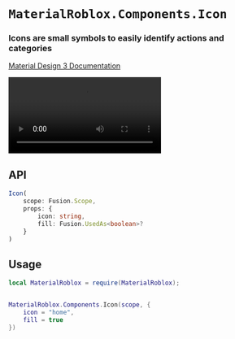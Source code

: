 # `MaterialRoblox.Components.Icon`
### Icons are small symbols to easily identify actions and categories
[Material Design 3 Documentation](https://m3.material.io/styles/icons)

![Icons example](https://firebasestorage.googleapis.com/v0/b/design-spec/o/projects%2Fm3%2Fimages%2Fm0zqu7hk-GM3-Styles-Icons-GoogleSymbols-1-v01.mp4?alt=media&token=9c9fe13f-1378-4117-947d-02a776041d6c)

## API
```typescript
Icon(
    scope: Fusion.Scope,
	props: {
		icon: string,
		fill: Fusion.UsedAs<boolean>?
	}
)
```

## Usage
```lua
local MaterialRoblox = require(MaterialRoblox);


MaterialRoblox.Components.Icon(scope, {
    icon = "home",
    fill = true
})
```